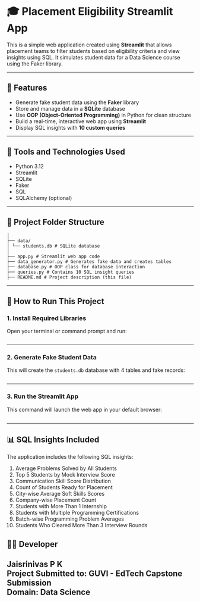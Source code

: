 # 🎓 Placement Eligibility Streamlit App

This is a simple web application created using **Streamlit** that allows placement teams to filter students based on eligibility criteria and view insights using SQL. It simulates student data for a Data Science course using the Faker library.

---

## 📌 Features

- Generate fake student data using the **Faker** library
- Store and manage data in a **SQLite** database
- Use **OOP (Object-Oriented Programming)** in Python for clean structure
- Build a real-time, interactive web app using **Streamlit**
- Display SQL insights with **10 custom queries**

---

## 🧰 Tools and Technologies Used

- Python 3.12
- Streamlit
- SQLite
- Faker
- SQL
- SQLAlchemy (optional)

---

## 📁 Project Folder Structure

```Placement_Eligibility_App/
│
├── data/
│ └── students.db # SQLite database
│
├── app.py # Streamlit web app code
├── data_generator.py # Generates fake data and creates tables
├── database.py # OOP class for database interaction
├── queries.py # Contains 10 SQL insight queries
├── README.md # Project description (this file)
```

---

## 🚀 How to Run This Project

### 1. Install Required Libraries

Open your terminal or command prompt and run:
```pip install streamlit faker sqlalchemy
```

---

### 2. Generate Fake Student Data

This will create the `students.db` database with 4 tables and fake records:
 ```python data_generator.py
 ```
---

### 3. Run the Streamlit App

This command will launch the web app in your default browser:
 ```python -m streamlit run app.py
 ```


---

## 📊 SQL Insights Included

The application includes the following SQL insights:

1. Average Problems Solved by All Students
2. Top 5 Students by Mock Interview Score
3. Communication Skill Score Distribution
4. Count of Students Ready for Placement
5. City-wise Average Soft Skills Scores
6. Company-wise Placement Count
7. Students with More Than 1 Internship
8. Students with Multiple Programming Certifications
9. Batch-wise Programming Problem Averages
10. Students Who Cleared More Than 3 Interview Rounds



## 🙋‍♂️ Developer

**Jaisrinivas P K**  
Project Submitted to: **GUVI - EdTech Capstone Submission**  
Domain: **Data Science**
---
